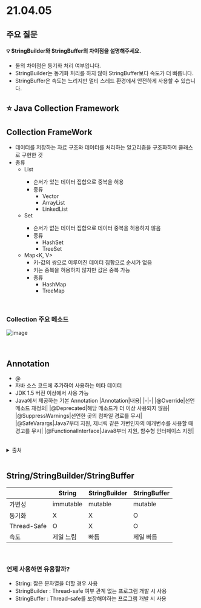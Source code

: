 # 21.04.05

## 주요 질문

#### 💡 StringBuilder와 StringBuffer의 차이점을 설명해주세요.
   * 둘의 차이점은 동기화 처리 여부입니다. 
   * StringBuilder는 동기화 처리를 하지 않아 StringBuffer보다 속도가 더 빠릅니다.
   * StringBuffer은 속도는 느리지만 멀티 스레드 환경에서 안전하게 사용할 수 있습니다.

## ⭐ Java Collection Framework

## Collection FrameWork  
* 데이터를 저장하는 자료 구조와 데이터를 처리하는 알고리즘을 구조화하여 클래스로 구현한 것
* 종류
    * List<E>
        * 순서가 있는 데이터 집합으로 중복을 허용
        * 종류
            * Vector
            * ArrayList
            * LinkedList  
    * Set<E>
        * 순서가 없는 데이터 집합으로 데이터 중복을 허용하지 않음
        * 종류
            * HashSet
            * TreeSet
    * Map<K, V>
        * 키-값의 쌍으로 이루어진 데이터 집합으로 순서가 없음
        * 키는 중복을 허용하지 않지만 값은 중복 가능
        * 종류
            * HashMap
            * TreeMap

<br>

### Collection 주요 메소드  
![image](https://user-images.githubusercontent.com/36289638/113535342-16227e80-960e-11eb-8144-2d039603bdd4.png)

<br>

## Annotation   
* @ 
* 자바 소스 코드에 추가하여 사용하는 메타 데이터
* JDK 1.5 버전 이상에서 사용 가능
* Java에서 제공하는 기본 Annotation
    |Annotation|내용|
    |-|-|
    |@Override|선언 메소드 재정의|
    |@Deprecated|해당 메소드가 더 이상 사용되지 않음|
    |@SuppressWarnings|선언한 곳의 컴파일 경로를 무시|
    |@SafeVarargs|Java7부터 지원, 제너릭 같은 가변인자의 매개변수를 사용할 때 경고를 무시|
    |@FunctionalInterface|Java8부터 지원, 함수형 인터페이스 지정|

<br>
<details markdown="1">
    <summary>출처</summary>
    https://elfinlas.github.io/2017/12/14/java-annotation/
</details>


<br>

## String/StringBuilder/StringBuffer
||String|StringBuilder|StringBuffer|
|-|-|-|-|
|가변성|immutable|mutable|mutable|
|동기화|X|X|O|
|Thread-Safe|O|X|O|
|속도|제일 느림|빠름|제일 빠름|

<br/>

### 언제 사용하면 유용할까?
* String: 짧은 문자열을 더할 경우 사용 
* StringBuilder : Thread-safe 여부 관계 없는 프로그램 개발 시 사용
* StringBuffer : Thread-safe를 보장해야하는 프로그램 개발 시 사용
